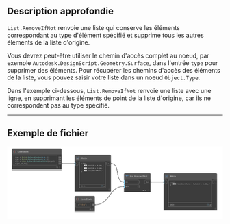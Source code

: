## Description approfondie
`List.RemoveIfNot` renvoie une liste qui conserve les éléments correspondant au type d'élément spécifié et supprime tous les autres éléments de la liste d'origine.

Vous devrez peut-être utiliser le chemin d'accès complet au noeud, par exemple `Autodesk.DesignScript.Geometry.Surface`, dans l'entrée `type` pour supprimer des éléments. Pour récupérer les chemins d'accès des éléments de la liste, vous pouvez saisir votre liste dans un noeud `Object.Type`.

Dans l'exemple ci-dessous, `List.RemoveIfNot` renvoie une liste avec une ligne, en supprimant les éléments de point de la liste d'origine, car ils ne correspondent pas au type spécifié.
___
## Exemple de fichier

![List.RemoveIfNot](./List.RemoveIfNot_img.jpg)
